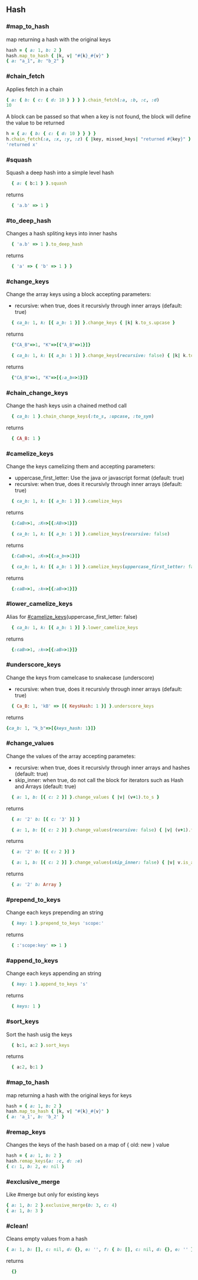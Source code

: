 ## Hash
### #map_to_hash
map returning a hash with the original keys

```ruby
hash = { a: 1, b: 2 }
hash.map_to_hash { |k, v| "#{k}_#{v}" }
{ a: "a_1", b: "b_2" }
```

### #chain_fetch
Applies fetch in a chain

```ruby
{ a: { b: { c: { d: 10 } } } }.chain_fetch(:a, :b, :c, :d)
10
```

A block can be passed so that when a key is not found, the block will define the value to be returned

```ruby
h = { a: { b: { c: { d: 10 } } } }
h.chain_fetch(:a, :x, :y, :z) { |key, missed_keys| "returned #{key}" }
'returned x'
```

### #squash
Squash a deep hash into a simple level hash

```ruby
  { a: { b:1 } }.squash
```
returns
```ruby
  { 'a.b' => 1 }
```

### #to_deep_hash
Changes a hash spliting keys into inner hashs

```ruby
  { 'a.b' => 1 }.to_deep_hash
```
returns
```ruby
  { 'a' => { 'b' => 1 } }
```

### #change_keys
Change the array keys using a block accepting parameters:
 - recursive: when true, does it recursivly through inner arrays (default: true)

```ruby
  { ca_b: 1, k: [{ a_b: 1 }] }.change_keys { |k| k.to_s.upcase }
```
returns
```ruby
  {"CA_B"=>1, "K"=>[{"A_B"=>1}]}
```

```ruby
  { ca_b: 1, k: [{ a_b: 1 }] }.change_keys(recursive: false) { |k| k.to_s.upcase }
```
returns
```ruby
  {"CA_B"=>1, "K"=>[{:a_b=>1}]}
```

### #chain_change_keys
Change the hash keys usin a chained method call

```ruby
  { ca_b: 1 }.chain_change_keys(:to_s, :upcase, :to_sym)
```
returns
```ruby
  { CA_B: 1 }
```

### #camelize_keys
Change the keys camelizing them and accepting parameters:
- uppercase_first_letter: Use the java or javascript format (default: true)
- recursive: when true, does it recursivly through inner arrays (default: true)

```ruby
  { ca_b: 1, k: [{ a_b: 1 }] }.camelize_keys
```
returns
```ruby
  {:CaB=>1, :K=>[{:AB=>1}]}
```

```ruby
  { ca_b: 1, k: [{ a_b: 1 }] }.camelize_keys(recursive: false)
```
returns
```ruby
  {:CaB=>1, :K=>[{:a_b=>1}]}
```

```ruby
  { ca_b: 1, k: [{ a_b: 1 }] }.camelize_keys(uppercase_first_letter: false)
```
returns
```ruby
  {:caB=>1, :k=>[{:aB=>1}]}
```

### #lower_camelize_keys
Alias for [#camelize_keys](camelize_keys)(uppercase_first_letter: false)

```ruby
  { ca_b: 1, k: [{ a_b: 1 }] }.lower_camelize_keys
```
returns
```ruby
  {:caB=>1, :k=>[{:aB=>1}]}
```

### #underscore_keys
Change the keys from camelcase to snakecase (underscore)
 - recursive: when true, does it recursivly through inner arrays (default: true)

```ruby
  { Ca_B: 1, 'kB' => [{ KeysHash: 1 }] }.underscore_keys
```
returns
```ruby
{ca_b: 1, "k_b"=>[{keys_hash: 1}]}
```

### #change_values
Change the values of the array accepting parametes:
 - recursive: when true, does it recursivly through inner arrays and hashes (default: true)
 - skip_inner: when true, do not call the block for iterators such as Hash and Arrays (default: true)

```ruby
  { a: 1, b: [{ c: 2 }] }.change_values { |v| (v+1).to_s }
```
returns
```ruby
  { a: '2' b: [{ c: '3' }] }
```

```ruby
  { a: 1, b: [{ c: 2 }] }.change_values(recursive: false) { |v| (v+1).to_s }
```
returns
```ruby
  { a: '2' b: [{ c: 2 }] }
```

```ruby
  { a: 1, b: [{ c: 2 }] }.change_values(skip_inner: false) { |v| v.is_a?(Integer) ? (v+1).to_s : v.class }
```
returns
```ruby
  { a: '2' b: Array }
```

### #prepend_to_keys
Change each keys prepending an string

```ruby
  { key: 1 }.prepend_to_keys 'scope:'
```
returns
```ruby
  { :'scope:key' => 1 }
```
### #append_to_keys
Change each keys appending an string

```ruby
  { key: 1 }.append_to_keys 's'
```
returns
```ruby
  { keys: 1 }
```

### #sort_keys
Sort the hash usig the keys

```ruby
  { b:1, a:2 }.sort_keys
```
returns
```ruby
  { a:2, b:1 }
```

### #map_to_hash
map returning a hash with the original keys for keys

```ruby
hash = { a: 1, b: 2 }
hash.map_to_hash { |k, v| "#{k}_#{v}" }
{ a: 'a_1', b: 'b_2' }
```

### #remap_keys
Changes the keys of the hash based on a map of { old: new } value

```ruby
hash = { a: 1, b: 2 }
hash.remap_keys(a: :c, d: :e)
{ c: 1, b: 2, e: nil }
```

### #exclusive_merge
Like #merge but only for existing keys

```ruby
{ a: 1, b: 2 }.exclusive_merge(b: 3, c: 4)
{ a: 1, b: 3 }
```

### #clean!
Cleans empty values from a hash
```ruby
{ a: 1, b: [], c: nil, d: {}, e: '', f: { b: [], c: nil, d: {}, e: '' } }.clean!
```
returns
```ruby
  {}
```

